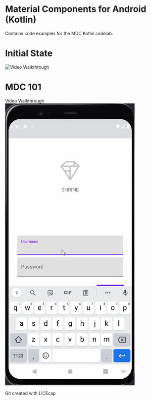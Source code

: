 # Material Components for Android (Kotlin)

Contains code examples for the MDC Kotlin codelab.

# Initial State 

<img src='./GIFs/initial_state.gif' title='Initial State' width='' alt='Video Walkthrough' />


# MDC 101 

Video Walkthrough
<img src='./GIFs/walkthrough_101.gif' title='Completed 101' width='' alt='Video Walkthrough' />




Git created with LICEcap
